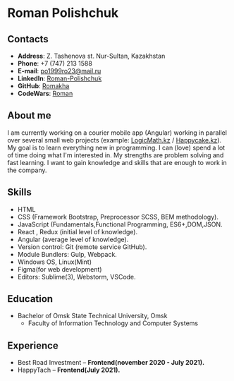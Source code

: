 # Roman Polishchuk


## Contacts

* __Address__: Z. Tashenova st. Nur-Sultan, Kazakhstan
* __Phone__: +7 (747) 213 1588
* __E-mail__: po1999ro23@mail.ru
* __LinkedIn__: [Roman-Polishchuk](https://www.linkedin.com/in/%D1%80%D0%BE%D0%BC%D0%B0%D0%BD-%D0%BF%D0%BE%D0%BB%D0%B8%D1%89%D1%83%D0%BA-7b02371b1/)
* __GitHub__: [Romakha](https://github.com/Romakha)
* __CodeWars__: [Roman](https://www.codewars.com/users/Romakha)


## About me

I am currently working on a courier mobile app (Angular) working in parallel
 over several small web projects (example: [LogicMath.kz](https://logicmath.kz/) / [Happycake.kz](https://happycake.kz/)). My goal is to learn everything new in programming. I can (love) spend a lot of time doing what I'm interested in. My strengths are problem solving and fast learning. I want to gain knowledge and skills that are enough to work in the company.


 ## Skills

* HTML
* CSS (Framework Bootstrap, Preprocessor SCSS, BEM methodology).
* JavaScript (Fundamentals,Functional Programming, ES6+,DOM,JSON.
* React , Redux (initial level of knowledge).
* Angular (average level of knowledge).
* Version control: Git (remote service GitHub).
* Module Bundlers: Gulp, Webpack.
* Windows OS, Linux(Mint)
* Figma(for web development)
* Editors: Sublime(3), Webstorm, VSCode.


## Education

* Bachelor of Omsk State Technical University, Omsk
    * Faculty of Information Technology and Computer Systems


## Experience

*  Best Road Investment – __Frontend(november 2020 - July 2021).__
*  HappyTach – __Frontend(July 2021).__
